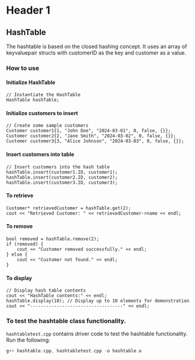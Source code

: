 # Header 1
## HashTable
The hashtable is based on the closed hashing concept. 
It uses an array of keyvaluepair structs with customerID as the key and customer as a value.

### How to use
#### Initialize HashTable
```
// Instantiate the HashTable
HashTable hashTable;
```

#### Initialize customers to insert
```
// Create some sample customers
Customer customer1{1, "John Doe", "2024-03-01", 0, false, {}};
Customer customer2{2, "Jane Smith", "2024-03-02", 0, false, {}};
Customer customer3{3, "Alice Johnson", "2024-03-03", 0, false, {}};
```

#### Insert customers into table
```
// Insert customers into the hash table
hashTable.insert(customer1.ID, customer1);
hashTable.insert(customer2.ID, customer2);
hashTable.insert(customer3.ID, customer3);
```

#### To retrieve
```
Customer* retrievedCustomer = hashTable.get(2);
cout << "Retrieved Customer: " << retrievedCustomer->name << endl;
```

#### To remove
```
bool removed = hashTable.remove(2); 
if (removed) {
    cout << "Customer removed successfully." << endl;
} else {
    cout << "Customer not found." << endl;
}
```


#### To display
```
// Display hash table contents
cout << "HashTable contents:" << endl;
hashTable.display(10); // Display up to 10 elements for demonstration
cout << "-----------------------------------" << endl;
```

### To test the hashtable class functionality.

`hashtabletest.cpp` contains driver code to test the hashtable functionality.
Run the following:
```c++
g++ hashtable.cpp, hashtabletest.cpp -o hashtable.o
```


